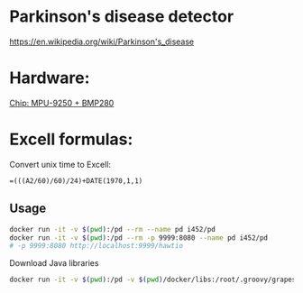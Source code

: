 # Parkinson's disease detector

https://en.wikipedia.org/wiki/Parkinson's_disease

Hardware:
========

[Chip: MPU-9250 + BMP280](docs/hardware-specifications/MPU-9250)

Excell formulas:
========

Convert unix time to Excell:
```excell
=(((A2/60)/60)/24)+DATE(1970,1,1)
```

Usage
-----
```sh
docker run -it -v $(pwd):/pd --rm --name pd i452/pd
docker run -it -v $(pwd):/pd --rm -p 9999:8080 --name pd i452/pd
# -p 9999:8080 http://localhost:9999/hawtio
```

Download Java libraries
```sh
docker run -it -v $(pwd):/pd -v $(pwd)/docker/libs:/root/.groovy/grapes --rm i452/groovy groovy pd.groovy
```